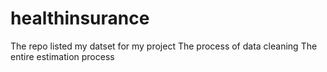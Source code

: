 # healthinsurance
The repo listed my datset for my project
The process of data cleaning
The entire estimation process
